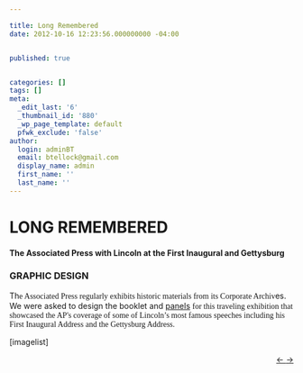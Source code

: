 ```yaml
---

title: Long Remembered
date: 2012-10-16 12:23:56.000000000 -04:00


published: true


categories: []
tags: []
meta:
  _edit_last: '6'
  _thumbnail_id: '880'
  _wp_page_template: default
  pfwk_exclude: 'false'
author:
  login: adminBT
  email: btellock@gmail.com
  display_name: admin
  first_name: ''
  last_name: ''
---
```

<h1>LONG REMEMBERED</h1>
<h4>The Associated Press with Lincoln at the First Inaugural and Gettysburg</h4>
<h3>GRAPHIC DESIGN</h3>
Th<span style="font-family: Georgia,Times New Roman;">e Associated Press regularly exhibits historic materials from its Corporate Archiv</span>es. We were asked to design the booklet and <a href="http://thegraphicsoffice.com/portfolio/long-remembered-ap-lincoln/">panels</a> <span style="font-family: Georgia,Times New Roman;">for this traveling exhibition that showcased the AP's coverage of some of Lincoln’s most famous speeches including his First Inaugural Address and the Gettysburg Address.</span>


[imagelist]


<p style="text-align: right;"><a href="http://thegraphicsoffice.com/portfolio/shelleys-ghost-print-and-digital/">← </a><a href="http://thegraphicsoffice.com/portfolio/bellwether-gallery/">→</a>


